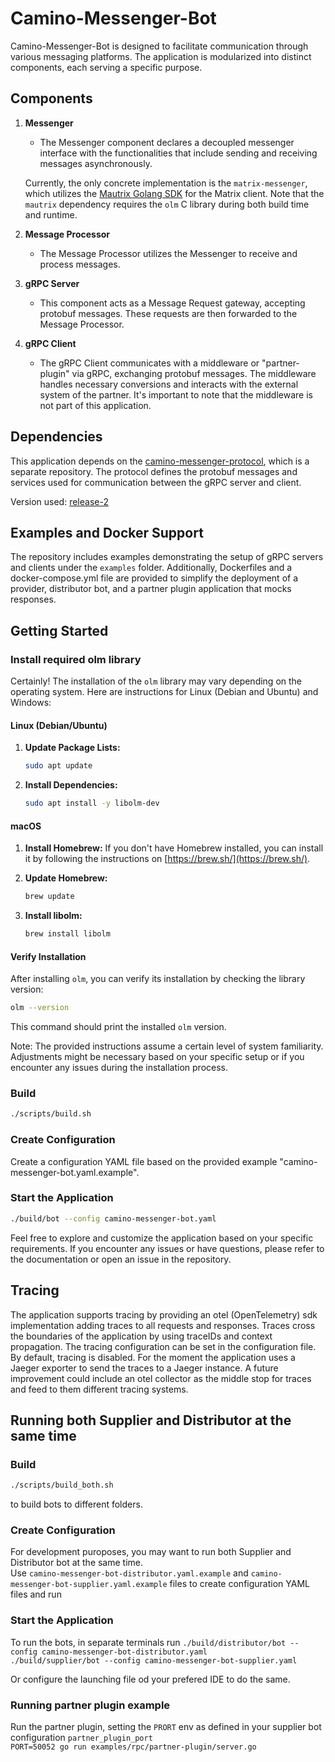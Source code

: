 # Camino-Messenger-Bot

Camino-Messenger-Bot is designed to facilitate communication through various messaging platforms. The application is modularized into distinct components, each serving a specific purpose.

## Components

1. **Messenger**
    - The Messenger component declares a decoupled messenger interface with the functionalities that include sending and receiving messages asynchronously.

   Currently, the only concrete implementation is the `matrix-messenger`, which utilizes the [Mautrix Golang SDK](https://github.com/mautrix/go) for the Matrix client. Note that the `mautrix` dependency requires the `olm` C library during both build time and runtime.

2. **Message Processor**
    - The Message Processor utilizes the Messenger to receive and process messages.

3. **gRPC Server**
    - This component acts as a Message Request gateway, accepting protobuf messages. These requests are then forwarded to the Message Processor.

4. **gRPC Client**
    - The gRPC Client communicates with a middleware or "partner-plugin" via gRPC, exchanging protobuf messages. The middleware handles necessary conversions and interacts with the external system of the partner. It's important to note that the middleware is not part of this application.

## Dependencies
This application depends on the [camino-messenger-protocol](https://github.com/chain4travel/camino-messenger-protocol), which is a separate repository. The protocol defines the protobuf messages and services used for communication between the gRPC server and client.

Version used: [release-2](https://github.com/chain4travel/camino-messenger-protocol/releases/tag/release-2)

## Examples and Docker Support

The repository includes examples demonstrating the setup of gRPC servers and clients under the `examples` folder. Additionally, Dockerfiles and a docker-compose.yml file are provided to simplify the deployment of a provider, distributor bot, and a partner plugin application that mocks responses.

## Getting Started

### Install required olm library

Certainly! The installation of the `olm` library may vary depending on the operating system. Here are instructions for Linux (Debian and Ubuntu) and Windows:

#### Linux (Debian/Ubuntu)

1. **Update Package Lists:**
   ```bash
   sudo apt update
   ```

2. **Install Dependencies:**
   ```bash
   sudo apt install -y libolm-dev
   ```

#### macOS

1. **Install Homebrew:**
   If you don't have Homebrew installed, you can install it by following the instructions on [https://brew.sh/](https://brew.sh/).

2. **Update Homebrew:**
   ```bash
   brew update
   ```

3. **Install libolm:**
   ```bash
   brew install libolm
   ```

#### Verify Installation

After installing `olm`, you can verify its installation by checking the library version:

```bash
olm --version
```

This command should print the installed `olm` version.

Note: The provided instructions assume a certain level of system familiarity. Adjustments might be necessary based on your specific setup or if you encounter any issues during the installation process.

### Build

```bash
./scripts/build.sh
```

### Create Configuration

Create a configuration YAML file based on the provided example "camino-messenger-bot.yaml.example".

### Start the Application

```bash
./build/bot --config camino-messenger-bot.yaml
```

Feel free to explore and customize the application based on your specific requirements. If you encounter any issues or have questions, please refer to the documentation or open an issue in the repository.

## Tracing
The application supports tracing by providing an otel (OpenTelemetry) sdk implementation adding traces to all requests and responses. 
Traces cross the boundaries of the application by using traceIDs and context propagation.
The tracing configuration can be set in the configuration file.
By default, tracing is disabled. For the moment the application uses a Jaeger exporter to send the traces to a Jaeger instance. 
A future improvement could include an otel collector as the middle stop for traces and feed to them different tracing systems.


## Running both Supplier and Distributor at the same time

### Build 
```bash
./scripts/build_both.sh
```
to build bots to different folders. 

### Create Configuration
For development puroposes, you may want to run both Supplier and Distributor bot at the same time.  
Use `camino-messenger-bot-distributor.yaml.example` and `camino-messenger-bot-supplier.yaml.example` files to create configuration YAML files and run



### Start the Application

To run the bots, in separate terminals run
`./build/distributor/bot --config camino-messenger-bot-distributor.yaml`  
`./build/supplier/bot --config camino-messenger-bot-supplier.yaml`

Or configure the launching file od your prefered IDE to do the same.

### Running partner plugin example
Run the partner plugin, setting the `PRORT` env as defined in your supplier bot configuration  `partner_plugin_port`  
`PORT=50052 go run examples/rpc/partner-plugin/server.go`